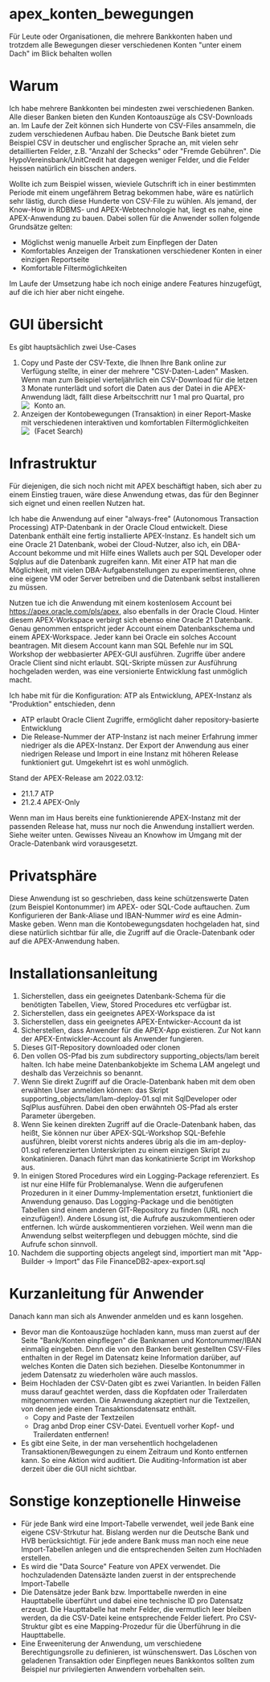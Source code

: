 # apex_konten_bewegungen
Für Leute oder Organisationen, die mehrere Bankkonten haben und trotzdem alle Bewegungen dieser verschiedenen Konten "unter einem Dach" im Blick behalten wollen

# Warum
Ich habe mehrere Bankkonten bei mindesten zwei verschiedenen Banken. Alle dieser Banken bieten den Kunden Kontoauszüge als CSV-Downloads an. Im Laufe der Zeit können sich Hunderte von CSV-Files ansammeln, die zudem verschiedenen Aufbau haben. Die Deutsche Bank bietet zum Beispiel CSV in deutscher und englischer Sprache an, mit vielen sehr detaillierten Felder, z.B. "Anzahl der Schecks" oder "Fremde Gebühren". Die HypoVereinsbank/UnitCredit hat dagegen weniger Felder, und die Felder heissen natürlich ein bisschen anders.

Wollte ich zum Beispiel wissen, wieviele Gutschrift ich in einer bestimmten Periode mit einem ungefährem Betrag bekommen habe, wäre es natürlich sehr lästig, durch diese Hunderte von CSV-File zu wühlen. Als jemand, der Know-How in RDBMS- und APEX-Webtechnologie hat, liegt es nahe, eine APEX-Anwendung zu bauen. Dabei sollen für die Anwender sollen folgende Grundsätze gelten:

- Möglichst wenig manuelle Arbeit zum Einpflegen der Daten
- Komfortables Anzeigen der Transkationen verschiedener Konten in einer einzigen Reportseite
- Komfortable Filtermöglichkeiten

Im Laufe der Umsetzung habe ich noch einige andere Features hinzugefügt, auf die ich hier aber nicht eingehe.

# GUI übersicht 
Es gibt hauptsächlich zwei Use-Cases
1. Copy und Paste der CSV-Texte, die Ihnen Ihre Bank online zur Verfügung stellte, in einer der mehrere "CSV-Daten-Laden" Masken. Wenn man zum Beispiel vierteljährlich ein CSV-Download für die letzen 3 Monate runterlädt und sofort die Daten aus der Datei in die APEX-Anwendung lädt, fällt diese Arbeitscchritt nur 1 mal pro Quartal, pro Konto an.
    <img src="presentation/Screenshot-Kontobwg-Hochladen-zwei-Quellen.png"  style="float: left; margin-right: 10px;" />
2. Anzeigen der Kontobewegungen (Transaktion) in einer Report-Maske mit verschiedenen interaktiven und komfortablen Filtermöglichkeiten (Facet Search)
    <img src="presentation/Screenshot-Kontobwg-FacetSearch-Filtered-anonym.png" style="float: left; margin-right: 10px;" />

# Infrastruktur 
Für diejenigen, die sich noch nicht mit APEX beschäftigt haben, sich aber zu einem Einstieg trauen, wäre diese Anwendung etwas, das für den Beginner sich eignet und einen reellen Nutzen hat. 

Ich habe die Anwendung auf einer "always-free" (Autonomous Transaction Processing) ATP-Datenbank in der Oracle Cloud entwickelt. Diese Datenbank enthält eine fertig installierte APEX-Instanz. Es handelt sich um eine Oracle 21 Datenbank, wobei der Cloud-Nutzer, also ich, ein DBA-Account bekomme und mit Hilfe eines Wallets auch per SQL Developer oder Sqlplus auf die Datenbank zugreifen kann. Mit einer ATP hat man die Möglichkeit, mit vielen DBA-Aufgabenstellungen zu experimentieren, ohne eine eigene VM oder Server betreiben und die Datenbank selbst installieren zu müssen.
 
Nutzen tue ich die Anwendung mit einem kostenlosem Account bei https://apex.oracle.com/pls/apex, also ebenfalls in der Oracle Cloud. Hinter diesem APEX-Workspace verbirgt sich ebenso eine Oracle 21 Datenbank. Genau genommen entspricht jeder Account einem Datenbankschema und einem APEX-Workspace. Jeder kann bei Oracle ein solches Account beantragen. Mit diesem Account kann man SQL Befehle nur im SQL Workshop der webbasierter APEX-GUI ausführen. Zugriffe über andere Oracle Client sind nicht erlaubt. SQL-Skripte müssen zur Ausführung hochgeladen werden, was eine versionierte Entwicklung fast unmöglich macht. 

Ich habe mit für die Konfiguration: ATP als Entwicklung, APEX-Instanz als "Produktion" entschieden, denn 
- ATP erlaubt Oracle Client Zugriffe, ermöglicht daher repository-basierte Entwicklung
- Die Release-Nummer der ATP-Instanz ist nach meiner Erfahrung immer niedriger als die APEX-Instanz. Der Export der Anwendung aus einer niedrigen Release und Import in eine Instanz mit höheren Release funktioniert gut. Umgekehrt ist es wohl unmöglich.

Stand der APEX-Release am 2022.03.12:
- 21.1.7 ATP        
- 21.2.4 APEX-Only   

Wenn man im Haus bereits eine funktionierende APEX-Instanz mit der passenden Release hat, muss nur noch die Anwendung installiert werden. Siehe weiter unten. Gewisses Niveau an Knowhow im Umgang mit der Oracle-Datenbank wird vorausgesetzt.

# Privatsphäre
Diese Anwendung ist so geschrieben, dass keine schützenswerte Daten (zum Beispiel Kontonummer) im APEX- oder SQL-Code auftauchen. Zum Konfigurieren der Bank-Aliase und IBAN-Nummer *wird* es eine Admin-Maske geben. Wenn man die Kontobewegungsdaten hochgeladen hat, sind diese natürlich sichtbar für alle, die Zugriff auf die Oracle-Datenbank oder auf die APEX-Anwendung haben.

# Installationsanleitung
1. Sicherstellen, dass ein geeignetes Datenbank-Schema für die benötigten Tabellen, View, Stored Procedures etc verfügbar ist.
2. Sicherstellen, dass ein geeignetes APEX-Workspace da ist
3. Sicherstellen, dass ein geeignetes APEX-Entwicker-Account da ist
4. Sicherstellen, dass Anwender für die APEX-App existieren. Zur Not kann der APEX-Entwickler-Account als Anwender fungieren. 
5. Dieses GIT-Repository downloaded oder clonen
6. Den vollen OS-Pfad bis zum subdirectory supporting_objects/lam bereit halten. Ich habe meine Datenbankobjekte im Schema LAM angelegt und deshalb das Verzeichnis so benannt.
7. Wenn Sie direkt Zugriff auf die Oracle-Datenbank haben mit dem oben erwähten User anmelden können: das Skript supporting_objects/lam/lam-deploy-01.sql mit SqlDeveloper oder SqlPlus ausführen. Dabei den oben erwähnteh OS-Pfad als erster Parameter übergeben.
8. Wenn Sie keinen direkten Zugriff auf die Oracle-Datenbank haben, das heißt, Sie können nur über APEX-SQL-Workshop  SQL-Befehle ausführen, bleibt vorerst nichts anderes übrig als die im am-deploy-01.sql referenzierten Unterskripten zu einem einzigen Skript zu konkatinieren. Danach führt man das konkatinierte Script im Workshop aus.
9. In einigen Stored Procedures wird ein Logging-Package referenziert. Es ist nur eine Hilfe für Problemanalyse. Wenn die aufgerufenen Prozeduren in it einer Dummy-Implementation ersetzt, funktioniert die Anwendung genauso. Das Logging-Package und die benötigten Tabellen sind einem anderen GIT-Repository zu finden (URL noch einzufügen!). Andere Lösung ist, die Aufrufe auszukommentieren oder entfernen. Ich würde auskommentieren vorziehen. Weil wenn man die Anwendung selbst weiterpflegen und debuggen möchte, sind die Aufrufe schon sinnvoll. 
10. Nachdem die supporting objects angelegt sind, importiert man mit "App-Builder -> Import" das File FinanceDB2-apex-export.sql

# Kurzanleitung für Anwender
Danach kann man sich als Anwender anmelden und es kann losgehen. 
- Bevor man die Kontoauszüge hochladen kann, muss man zuerst auf der Seite "Bank/Konten einpflegen" die Banknamen und Kontonummer/IBAN einmalig eingeben. Denn die von den Banken bereit gestellten CSV-Files enthalten in der Regel im Datensatz keine Information darüber, auf welches Konten die Daten sich beziehen. Dieselbe Kontonummer in jedem Datensatz zu wiederholen wäre auch masslos.
- Beim Hochladen der CSV-Daten gibt es zwei Variantlen. In beiden Fällen muss darauf geachtet werden, dass die Kopfdaten oder Trailerdaten mitgenommen werden. Die Anwendung akzeptiert nur die Textzeilen, von denen jede einen Transaktionsdatensatz enthält.
    - Copy and Paste der Textzeilen
    - Drag anbd Drop einer CSV-Datei. Eventuell vorher Kopf- und Trailerdaten entfernen!
- Es gibt eine Seite, in der man versehentlich hochgeladenen Transaktionen/Bewegungen zu einem Zeitraum und Konto entfernen kann. So eine Aktion wird auditiert. Die Auditing-Information ist aber derzeit über die GUI nicht sichtbar.

# Sonstige konzeptionelle Hinweise
- Für jede Bank wird eine Import-Tabelle verwendet, weil jede Bank eine eigene CSV-Strkutur hat. Bislang werden nur die Deutsche Bank und HVB berücksichtigt. Für jede andere Bank muss man noch eine neue Import-Tabellen anlegen und die entsprechenden Seiten zum Hochladen erstellen.
- Es wird die "Data Source" Feature von  APEX verwendet. Die hochzuladenden Datensäzte landen zuerst in der entsprechende Import-Tabelle 
- Die Datensätze jeder Bank bzw. Importtabelle nwerden in eine Haupttabelle überführt und dabei eine technische ID pro Datensatz erzeugt. Die Haupttabelle hat mehr Felder, die vermutlich leer bleiben werden, da die CSV-Datei keine entsprechende Felder liefert. Pro CSV-Struktur gibt es eine Mapping-Prozedur für die Überführung in die Haupttabelle.
- Eine Erweeniterung der Anwendung, um verschiedene Berechtigungsrolle zu definieren, ist wünschenswert. Das Löschen von geladenen Transaktion oder Einpflegen neues Bankkontos sollten zum Beispiel nur privilegierten Anwendern vorbehalten sein.
